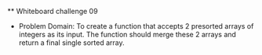 ** Whiteboard challenge 09

* Problem Domain: To create a function that accepts 2 presorted arrays of integers as its input. The function should merge these 2 arrays and return a final single sorted array. 